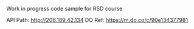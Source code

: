 Work in progress code sample for RSD course

API Path: http://206.189.42.134
DO Ref: https://m.do.co/c/90e134377981
